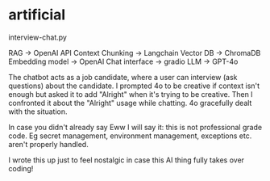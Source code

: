 # artificial
interview-chat.py

RAG -> OpenAI API
Context Chunking -> Langchain
Vector DB -> ChromaDB
Embedding model -> OpenAI
Chat interface -> gradio
LLM -> GPT-4o

The chatbot acts as a job candidate, where a user can interview (ask questions) about the candidate.
I prompted 4o to be creative if context isn't enough but asked it to add "Alright" when it's trying to be creative.
Then I confronted it about the "Alright" usage while chatting. 4o gracefully dealt with the situation.

In case you didn't already say Eww I will say it: this is not professional grade code. Eg secret management, environment management, exceptions etc. aren't properly handled.

I wrote this up just to feel nostalgic in case this AI thing fully takes over coding!
